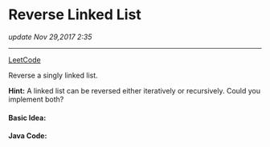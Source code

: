 # Reverse Linked List
_update Nov 29,2017  2:35_

---
[LeetCode](https://leetcode.com/problems/reverse-linked-list/description/)

Reverse a singly linked list.


**Hint:**
A linked list can be reversed either iteratively or recursively. Could you implement both?

#### Basic Idea:


#### Java Code:
